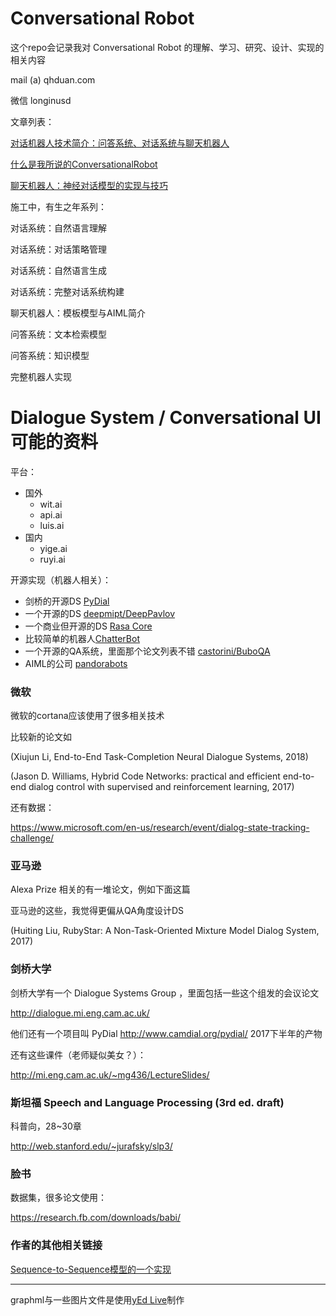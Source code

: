 
# Conversational Robot

这个repo会记录我对 Conversational Robot 的理解、学习、研究、设计、实现的相关内容

mail (a) qhduan.com

微信 longinusd

文章列表：

[对话机器人技术简介：问答系统、对话系统与聊天机器人](/对话机器人技术简介：问答系统、对话系统与聊天机器人)

[什么是我所说的ConversationalRobot](/什么是我所说的ConversationalRobot)

[聊天机器人：神经对话模型的实现与技巧](/聊天机器人：神经对话模型的实现与技巧)

施工中，有生之年系列：

对话系统：自然语言理解

对话系统：对话策略管理

对话系统：自然语言生成

对话系统：完整对话系统构建

聊天机器人：模板模型与AIML简介

问答系统：文本检索模型

问答系统：知识模型

完整机器人实现

# Dialogue System / Conversational UI 可能的资料

平台：

- 国外
    - wit.ai
    - api.ai
    - luis.ai
- 国内
    - yige.ai
    - ruyi.ai

开源实现（机器人相关）：

- 剑桥的开源DS [PyDial](http://www.camdial.org/pydial/)
- 一个开源的DS [deepmipt/DeepPavlov](https://github.com/deepmipt/DeepPavlov)
- 一个商业但开源的DS [Rasa Core](https://rasa.com)
- 比较简单的机器人[ChatterBot](https://github.com/gunthercox/ChatterBot)
- 一个开源的QA系统，里面那个论文列表不错 [castorini/BuboQA](https://github.com/castorini/BuboQA)
- AIML的公司 [pandorabots](https://home.pandorabots.com/en/)

### 微软

微软的cortana应该使用了很多相关技术

比较新的论文如

(Xiujun Li, End-to-End Task-Completion Neural Dialogue Systems, 2018)

(Jason D. Williams, Hybrid Code Networks: practical and efficient end-to-end dialog control
with supervised and reinforcement learning, 2017)

还有数据：

https://www.microsoft.com/en-us/research/event/dialog-state-tracking-challenge/

### 亚马逊

Alexa Prize 相关的有一堆论文，例如下面这篇

亚马逊的这些，我觉得更偏从QA角度设计DS

(Huiting Liu, RubyStar: A Non-Task-Oriented Mixture Model Dialog System, 2017)

### 剑桥大学

剑桥大学有一个 Dialogue Systems Group ，里面包括一些这个组发的会议论文

http://dialogue.mi.eng.cam.ac.uk/

他们还有一个项目叫 PyDial http://www.camdial.org/pydial/  2017下半年的产物

还有这些课件（老师疑似美女？）：

http://mi.eng.cam.ac.uk/~mg436/LectureSlides/

### 斯坦福 Speech and Language Processing (3rd ed. draft)

科普向，28~30章

http://web.stanford.edu/~jurafsky/slp3/

### 脸书

数据集，很多论文使用：

https://research.fb.com/downloads/babi/

### 作者的其他相关链接

[Sequence-to-Sequence模型的一个实现](https://github.com/qhduan/just_another_seq2seq)


---

graphml与一些图片文件是使用[yEd Live](https://www.yworks.com/yed-live/)制作
